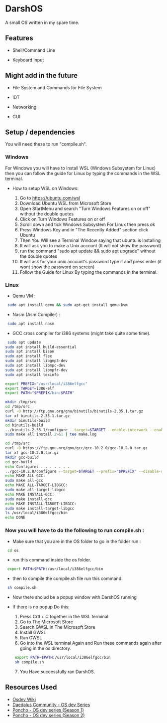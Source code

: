 
# DarshOS

A small OS written in my spare time. 



## Features

- Shell/Command Line 

- Keyboard Input

## Might add in the future
 
 - File System and Commands for File  System

 - IDT

 - Networking
 
 - GUI


## Setup / dependencies 
You will need these to run "compile.sh".

### Windows
For Windows you will have to Install WSL (Windows Subsystem for Linux) then you can follow the guide for Linux by typing the commands in the WSL terminal.

- How to setup WSL on Windows:

    1. Go to https://ubuntu.com/wsl
    2. Download Ubuntu WSL from Microsoft Store
    3. Open StartMenu and search "Turn Windows Features on or off" without the double quotes
    4. Click on Turn Windows Features on or off
    5. Scroll down and tick Windows Subsystem For Linux then press ok
    6. Press Windows Key and in "The Recently Added" section click Ubuntu
    7. Then You Will see a Terminal Window saying that ubuntu is Installing
    8. It will ask you to make a Unix account (It will not show the password)
    9. run the command "sudo apt update && sudo apt upgrade" without the double quotes
    10. It will ask for your unix account's password type it and press enter (it wont show the password on screen)
    11. Follow the Guide for Linux By typing the commands in the terminal.

### Linux

- Qemu VM : 
```bash
 sudo apt install qemu && sudo apt-get install qemu-kvm
```
- Nasm (Asm Compiler) :
```bash
 sudo apt install nasm
```
- GCC cross compiler for i386 systems (might take quite some time).
```bash
 sudo apt update
sudo apt install build-essential
sudo apt install bison
sudo apt install flex
sudo apt install libgmp3-dev
sudo apt install libmpc-dev
sudo apt install libmpfr-dev
sudo apt install texinfo

export PREFIX="/usr/local/i386elfgcc"
export TARGET=i386-elf
export PATH="$PREFIX/bin:$PATH"

mkdir /tmp/src
cd /tmp/src
curl -O http://ftp.gnu.org/gnu/binutils/binutils-2.35.1.tar.gz
tar xf binutils-2.35.1.tar.gz
mkdir binutils-build
cd binutils-build
../binutils-2.35.1/configure --target=$TARGET --enable-interwork --enable-multilib --disable-nls --disable-werror --prefix=$PREFIX 2>&1 | tee configure.log
sudo make all install 2>&1 | tee make.log

cd /tmp/src
curl -O https://ftp.gnu.org/gnu/gcc/gcc-10.2.0/gcc-10.2.0.tar.gz
tar xf gcc-10.2.0.tar.gz
mkdir gcc-build
cd gcc-build
echo Configure: . . . . . . .
../gcc-10.2.0/configure --target=$TARGET --prefix="$PREFIX" --disable-nls --disable-libssp --enable-language=c++ --without-headers
echo MAKE ALL-GCC:
sudo make all-gcc
echo MAKE ALL-TARGET-LIBGCC:
sudo make all-target-libgcc
echo MAKE INSTALL-GCC:
sudo make install-gcc
echo MAKE INSTALL-TARGET-LIBGCC:
sudo make install-target-libgcc
ls /usr/local/i386elfgcc/bin
echo DONE
```
### Now you will have to do the following to run compile.sh :

- Make sure that you are in the OS folder to go in the folder run :
```bash
 cd os 
```
- run this command inside the os folder.
```bash
 export PATH=$PATH:/usr/local/i386elfgcc/bin
```
- then to compile the compile.sh file run this command.
```bash
 sh compile.sh
```

- Now there sholud be a popup window with DarshOS running
 
- If there is no popup Do this:

    1. Press Crtl + C together in the WSL terminal
    2. Go to The Microsoft Store
    3. Search GWSL in The Microsoft Store
    4. Install GWSL
    5. Run GWSL
    6. Go into the WSL terminal Again and Run these commands again after going in the os directory.
    ```bash
     export PATH=$PATH:/usr/local/i386elfgcc/bin
     sh compile.sh
    ```
    7. You Have successfully ran DarshOS.



## Resources Used
 - [Osdev Wiki](https://wiki.osdev.org/Main_Page)
 - [Daedalus Community - OS dev Series](https://www.youtube.com/watch?v=MwPjvJ9ulSc&list=PLm3B56ql_akNcvH8vvJRYOc7TbYhRs19M)
 - [Poncho - OS dev series (Season 1)](https://www.youtube.com/watch?v=7LTB4aLI7r0&list=PLxN4E629pPnKKqYsNVXpmCza8l0Jb6l8-)
  - [Poncho - OS dev series (Season 2)](https://www.youtube.com/watch?v=mpPbKEeWIHU&list=PLxN4E629pPnJxCQCLy7E0SQY_zuumOVyZ)

